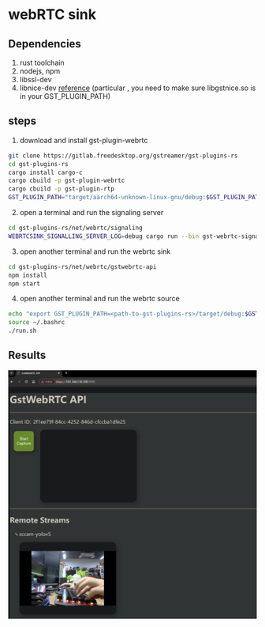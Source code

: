 # webRTC sink

## Dependencies
1. rust toolchain
2. nodejs, npm
3. libssl-dev
4. libnice-dev [reference](https://github.com/libnice/libnice)
  (particular , you need to make sure libgstnice.so is in your GST_PLUGIN_PATH)


## steps
1. download and install gst-plugin-webrtc
```bash
git clone https://gitlab.freedesktop.org/gstreamer/gst-plugins-rs
cd gst-plugins-rs
cargo install cargo-c
cargo cbuild -p gst-plugin-webrtc
cargo cbuild -p gst-plugin-rtp
GST_PLUGIN_PATH="target/aarch64-unknown-linux-gnu/debug:$GST_PLUGIN_PATH" gst-inspect-1.0 webrtcsink
```

2. open a terminal and run the signaling server
```bash
cd gst-plugins-rs/net/webrtc/signaling
WEBRTCSINK_SIGNALLING_SERVER_LOG=debug cargo run --bin gst-webrtc-signalling-server
```

3. open another terminal and run the webrtc sink
```bash
cd gst-plugins-rs/net/webrtc/gstwebrtc-api
npm install
npm start
```

4. open another terminal and run the webrtc source
```bash
echo "export GST_PLUGIN_PATH=<path-to-gst-plugins-rs>/target/debug:$GST_PLUGIN_PATH" >> ~/.bashrc
source ~/.bashrc
./run.sh
```

## Results
![webrtc_sink](./webrtc_sink.png)